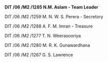 **DIT /06 /M2 /1285 N.M. Aslam - Team Leader**

DIT /06 /M2 /1259 M. N. W. S. Perera - Secretory

DIT /06 /M2 /1288 A. F. M. Imran - Treasure

DIT /06 /M2 /1277 T. N. Weerasooriya

DIT /06 /M2 /1280 M. R. K. Gunawardhana

DIT /06 /M2 /1267 G. S. Lawrence